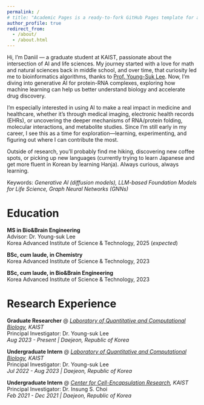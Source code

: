 ```yaml
---
permalink: /
# title: "Academic Pages is a ready-to-fork GitHub Pages template for academic personal websites"
author_profile: true
redirect_from: 
  - /about/
  - /about.html
---
```


Hi, I’m Daniil — a graduate student at KAIST, passionate about the intersection of AI and life sciences. My journey started with a love for math and natural sciences back in middle school, and over time, that curiosity led me to bioinformatics algorithms, thanks to [Prof. Young-Suk Lee]((https://young.kaist.ac.kr/)). Now, I’m diving into generative AI for protein-RNA complexes, exploring how machine learning can help us better understand biology and accelerate drug discovery.

I’m especially interested in using AI to make a real impact in medicine and healthcare, whether it’s through medical imaging, electronic health records (EHRs), or uncovering the deeper mechanisms of RNA/protein folding, molecular interactions, and metabolite studies. Since I’m still early in my career, I see this as a time for exploration—learning, experimenting, and figuring out where I can contribute the most.

Outside of research, you’ll probably find me hiking, discovering new coffee spots, or picking up new languages (currently trying to learn Japanese and get more fluent in Korean by learning Hanja). Always curious, always learning.

Keywords: *Generative AI (diffusion models), LLM-based Foundation Models for Life Science, Graph Neural Networks (GNNs)*

Education
======

**MS in Bio&Brain Engineering**  
  <span style="display: inline-block; width: 100%;">Advisor: Dr. Young-suk Lee</span>  
  <span style="display: inline-block; width: 100%;">Korea Advanced Institute of Science & Technology, 2025 (*expected*)</span>

**BSc, cum laude, in Chemistry**  
  <span style="display: inline-block; width: 100%;">Korea Advanced Institute of Science & Technology, 2023</span>

**BSc, cum laude, in Bio&Brain Engineering**  
  <span style="display: inline-block; width: 100%;">Korea Advanced Institute of Science & Technology, 2023</span>


Research Experience
======
**Graduate Researcher** @ *[Laboratory of Quantitative and Computational Biology](https://young.kaist.ac.kr/), KAIST*
<span style="display: inline-block; width: 100%;">Principal Investigator: Dr. Young-suk Lee</span>
<span style="display: inline-block; width: 100%;">*Aug 2023 - Present | Daejeon, Republic of Korea*</span>

**Undergraduate Intern** @ *[Laboratory of Quantitative and Computational Biology](https://young.kaist.ac.kr/), KAIST*
<span style="display: inline-block; width: 100%;">Principal Investigator: Dr. Young-suk Lee</span>
<span style="display: inline-block; width: 100%;">*Jul 2022 - Aug 2023 | Daejeon, Republic of Korea*</span>

**Undergraduate Intern** @ *[Center for Cell-Encapsulation Research](http://cisgroup.kaist.ac.kr/index.html), KAIST*
<span style="display: inline-block; width: 100%;">Principal Investigator: Dr. Insung S. Choi</span>
<span style="display: inline-block; width: 100%;">*Feb 2021 - Dec 2021 | Daejeon, Republic of Korea*</span>

<!-- Publications
======
**to be updated soon**

Posters and Talks
======
**to be updated soon** -->